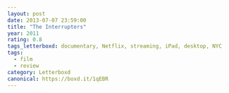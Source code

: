 ```yaml
---
layout: post 
date: 2013-07-07 23:59:00
title: "The Interrupters"
year: 2011
rating: 0.8
tags_letterboxd: documentary, Netflix, streaming, iPad, desktop, NYC
tags:
  - film
  - review
category: Letterboxd
canonical: https://boxd.it/1qEBR
---
```

